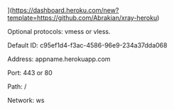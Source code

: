 ](https://dashboard.heroku.com/new?template=https://github.com/Abrakian/xray-heroku)

 
Optional protocols: vmess or vless.

Default ID: c95ef1d4-f3ac-4586-96e9-234a37dda068

Address: appname.herokuapp.com

Port: 443 or 80

Path: /

Network: ws
